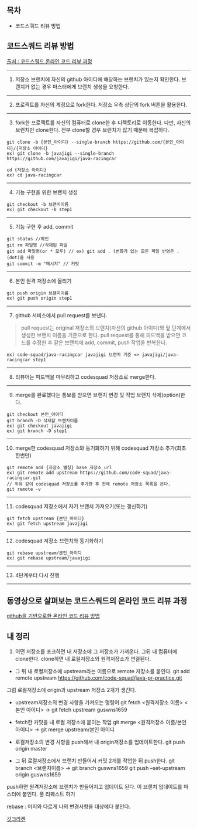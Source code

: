 ## 목차
- 코드스쿼드 리뷰 방법

## 코드스쿼드 리뷰 방법
[출처 : 코드스쿼드 온라인 코드 리뷰 과정](https://github.com/code-squad/codesquad-docs/blob/master/codereview/README.md)

----
1. 저장소 브랜치에 자신의 github 아이디에 해당하는 브랜치가 있는지 확인한다. 브랜치가 없는 경우 마스터에게 브랜치 생성을 요청한다.
----
2. 프로젝트를 자신의 계정으로 fork한다. 저장소 우측 상단의 fork 버튼을 활용한다.

----
3. fork한 프로젝트를 자신의 컴퓨터로 clone한 후 디렉토리로 이동한다. 다만, 자신의 브런치만 clone한다. 전부 clone할 경우 브런치가 많기 때문에 복잡하다.

```
git clone -b {본인_아이디} --single-branch https://github.com/{본인_아이디}/{저장소 아이디}
ex) git clone -b javajigi --single-branch https://github.com/javajigi/java-racingcar
```

```
cd {저장소 아이디}
ex) cd java-racingcar
```

----
4. 기능 구현을 위한 브랜치 생성

```
git checkout -b 브랜치이름
ex) git checkout -b step1
```
----
5. 기능 구현 후 add, commit

```
git status //확인
git rm 파일명 //삭제된 파일
git add 파일명(or * 모두) // ex) git add . (변화가 있는 모든 파일 반영은 .(dot)을 사용
git commit -m "메시지" // 커밋
```

----
6. 본인 원격 저장소에 올리기

```
git push origin 브랜치이름
ex) git push origin step1
```

----
7.  github 서비스에서 pull request를 보낸다.
> pull request는 original 저장소의 브랜치(자신의 github 아이디)와 앞 단계에서 생성한 브랜치 이름을 기준으로 한다.
> pull request를 통해 피드백을 받으면 코드를 수정한 후 같은 브랜치에 add, commit, push 작업을 반복한다.
```
ex) code-squad/java-racingcar javajigi 브랜치 기준 => javajigi/java-racingcar step1
```

----
8. 리뷰어는 피드백을 마무리하고 codesquad 저장소로 merge한다.

----
9. merge를 완료했다는 통보를 받으면 브랜치 변경 및 작업 브랜치 삭제(option)한다.
```
git checkout 본인_아이디
git branch -D 삭제할_브랜치이름
ex) git checkout javajigi
ex) git branch -D step1
```

----
10. merge한 codesquad 저장소와 동기화하기 위해 codesquad 저장소 추가(최초 한번만)
```
git remote add {저장소_별칭} base_저장소_url
ex) git remote add upstream https://github.com/code-squad/java-racingcar.git
// 위와 같이 codesquad 저장소를 추가한 후 전체 remote 저장소 목록을 본다.
git remote -v
```

----
11. codesquad 저장소에서 자기 브랜치 가져오기(또는 갱신하기)
```
git fetch upstream {본인_아이디}
ex) git fetch upstream javajigi
```

----
12. codesquad 저장소 브랜치와 동기화하기
```
git rebase upstream/본인_아이디
ex) git rebase upstream/javajigi
```

----
13. 4단계부터 다시 진행

----
## 동영상으로 살펴보는 코드스쿼드의 온라인 코드 리뷰 과정
[github을 기반으로한 온라인 코드 리뷰 방법](https://youtu.be/a5c9ku-_fok)

## 내 정리

1. 어떤 저장소를 포크하면 내 저장소에 그 저장소가 가져온다. 그뒤 내 컴퓨터에 clone한다. clone하면 내 로컬저장소와 원격저장소가 연결된다.
- 그 뒤 내 로컬저장소에 upstream라는 이름으로 remote 저장소를 붙인다.
git add remote upstream https://github.com/code-squad/java-pr-practice.git

그럼 로컬저장소에 origin과 upstream 저장소 2개가 생긴다.

- upstream저장소의 변경 사항을 가져오는 명령어
git fetch <원격저장소 이름> <본인 아이디> → git fetch upstream guswns1659

- fetch한 커밋을 내 로컬 저장소에 붙이는 작업
git merge <원격저장소 이름/본인 아이디> → git merge upstream/본인 아이디

- 로컬저장소의 변경 사항을 push해서 내 origin저장소를 업데이트한다.
git push origin master

- 그 뒤 로컬저장소에서 브랜치 만들어서 커밋 2개를 작업한 뒤 push한다.
git branch <브랜치이름> → git branch guswns1659
git push –set-upstream origin guswns1659

push하면 원격저장소에 브랜치가 만들어지고 업데이트 된다. 이 브랜치 업데이트를 마스터에 붙인다. 풀 리퀘스트 하기

rebase : 머지와 다르게 나의 변경사항을 대상에다 붙인다.

[깃크라켄](https://www.gitkraken.com/)